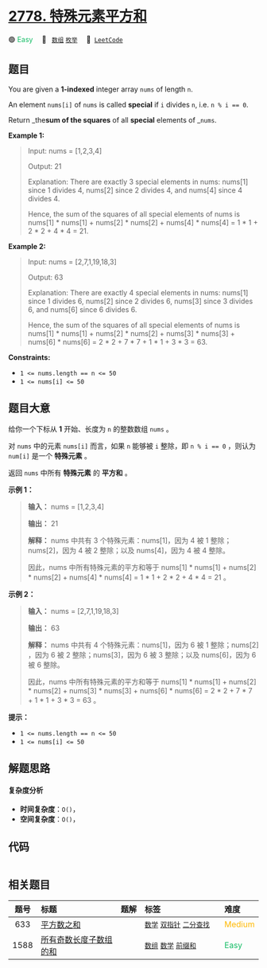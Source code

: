 # [2778. 特殊元素平方和](https://leetcode.com/problems/sum-of-squares-of-special-elements)

🟢 <font color=#15bd66>Easy</font>&emsp; 🔖&ensp; [`数组`](/outline/tag/array.md) [`枚举`](/outline/tag/enumeration.md)&emsp; 🔗&ensp;[`LeetCode`](https://leetcode.com/problems/sum-of-squares-of-special-elements)

## 题目

You are given a **1-indexed** integer array `nums` of length `n`.

An element `nums[i]` of `nums` is called **special** if `i` divides `n`, i.e.
`n % i == 0`.

Return _the**sum of the squares** of all **special** elements of _`nums`.



**Example 1:**

> Input: nums = [1,2,3,4]
> 
> Output: 21
> 
> Explanation: There are exactly 3 special elements in nums: nums[1] since 1 divides 4, nums[2] since 2 divides 4, and nums[4] since 4 divides 4. 
> 
> Hence, the sum of the squares of all special elements of nums is nums[1] * nums[1] + nums[2] * nums[2] + nums[4] * nums[4] = 1 * 1 + 2 * 2 + 4 * 4 = 21.  

**Example 2:**

> Input: nums = [2,7,1,19,18,3]
> 
> Output: 63
> 
> Explanation: There are exactly 4 special elements in nums: nums[1] since 1 divides 6, nums[2] since 2 divides 6, nums[3] since 3 divides 6, and nums[6] since 6 divides 6. 
> 
> Hence, the sum of the squares of all special elements of nums is nums[1] * nums[1] + nums[2] * nums[2] + nums[3] * nums[3] + nums[6] * nums[6] = 2 * 2 + 7 * 7 + 1 * 1 + 3 * 3 = 63. 

**Constraints:**

  * `1 <= nums.length == n <= 50`
  * `1 <= nums[i] <= 50`


## 题目大意

给你一个下标从 **1** 开始、长度为 `n` 的整数数组 `nums` 。

对 `nums` 中的元素 `nums[i]` 而言，如果 `n` 能够被 `i` 整除，即 `n % i == 0` ，则认为 `num[i]` 是一个
**特殊元素** 。

返回 `nums` 中所有 **特殊元素** 的 **平方和** 。



**示例 1：**

> 
> 
> 
> 
> 
> **输入：** nums = [1,2,3,4]
> 
> **输出：** 21
> 
> **解释：** nums 中共有 3 个特殊元素：nums[1]，因为 4 被 1 整除；nums[2]，因为 4 被 2 整除；以及 nums[4]，因为 4 被 4 整除。 
> 
> 因此，nums 中所有特殊元素的平方和等于 nums[1] * nums[1] + nums[2] * nums[2] + nums[4] * nums[4] = 1 * 1 + 2 * 2 + 4 * 4 = 21 。  
> 
> 

**示例 2：**

> 
> 
> 
> 
> 
> **输入：** nums = [2,7,1,19,18,3]
> 
> **输出：** 63
> 
> **解释：** nums 中共有 4 个特殊元素：nums[1]，因为 6 被 1 整除；nums[2] ，因为 6 被 2 整除；nums[3]，因为 6 被 3 整除；以及 nums[6]，因为 6 被 6 整除。 
> 
> 因此，nums 中所有特殊元素的平方和等于 nums[1] * nums[1] + nums[2] * nums[2] + nums[3] * nums[3] + nums[6] * nums[6] = 2 * 2 + 7 * 7 + 1 * 1 + 3 * 3 = 63 。 



**提示：**

  * `1 <= nums.length == n <= 50`
  * `1 <= nums[i] <= 50`


## 解题思路

#### 复杂度分析

- **时间复杂度**：`O()`，
- **空间复杂度**：`O()`，

## 代码

```javascript

```

## 相关题目

<!-- prettier-ignore -->
| 题号 | 标题 | 题解 | 标签 | 难度 |
| :------: | :------ | :------: | :------ | :------ |
| 633 | [平方数之和](https://leetcode.com/problems/sum-of-square-numbers) |  |  [`数学`](/outline/tag/math.md) [`双指针`](/outline/tag/two-pointers.md) [`二分查找`](/outline/tag/binary-search.md) | <font color=#ffb800>Medium</font> |
| 1588 | [所有奇数长度子数组的和](https://leetcode.com/problems/sum-of-all-odd-length-subarrays) |  |  [`数组`](/outline/tag/array.md) [`数学`](/outline/tag/math.md) [`前缀和`](/outline/tag/prefix-sum.md) | <font color=#15bd66>Easy</font> |

<style>
.blue {
    background-color: #096dd9;
    padding: 0.25rem 0.5rem;
    margin: 0;
    font-size: 0.85em;
    border-radius: 3px;
    color: white;
    font-weight: 500;
}
table th:first-of-type { width: 10%; }
table th:nth-of-type(2) { width: 35%; }
table th:nth-of-type(3) { width: 10%; }
table th:nth-of-type(4) { width: 35%; }
table th:nth-of-type(5) { width: 10%; }
</style>

